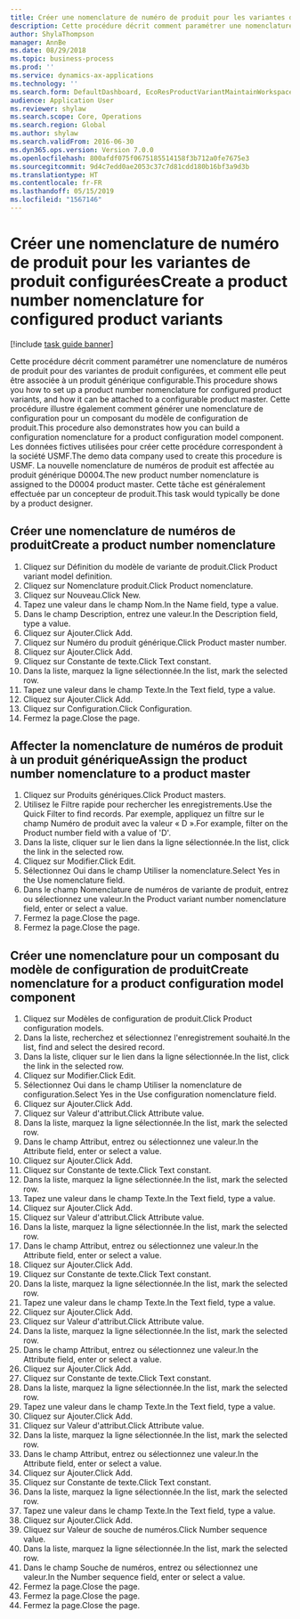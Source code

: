 ```yaml
---
title: Créer une nomenclature de numéro de produit pour les variantes de produit configurées
description: Cette procédure décrit comment paramétrer une nomenclature de numéros de produit pour des variantes de produit configurées, et comment elle peut être associée à un produit générique configurable.
author: ShylaThompson
manager: AnnBe
ms.date: 08/29/2018
ms.topic: business-process
ms.prod: ''
ms.service: dynamics-ax-applications
ms.technology: ''
ms.search.form: DefaultDashboard, EcoResProductVariantMaintainWorkspace, EcoResNomenclature, EcoResProductListPage, EcoResProductDetails, PCProductConfigurationModelListPage, PCProductConfigurationModelDetails
audience: Application User
ms.reviewer: shylaw
ms.search.scope: Core, Operations
ms.search.region: Global
ms.author: shylaw
ms.search.validFrom: 2016-06-30
ms.dyn365.ops.version: Version 7.0.0
ms.openlocfilehash: 800afdf075f0675185514158f3b712a0fe7675e3
ms.sourcegitcommit: 9d4c7edd0ae2053c37c7d81cdd180b16bf3a9d3b
ms.translationtype: HT
ms.contentlocale: fr-FR
ms.lasthandoff: 05/15/2019
ms.locfileid: "1567146"
---
```

# <a name="create-a-product-number-nomenclature-for-configured-product-variants"></a><span data-ttu-id="1c204-103">Créer une nomenclature de numéro de produit pour les variantes de produit configurées</span><span class="sxs-lookup"><span data-stu-id="1c204-103">Create a product number nomenclature for configured product variants</span></span>

[!include [task guide banner](../../includes/task-guide-banner.md)]

<span data-ttu-id="1c204-104">Cette procédure décrit comment paramétrer une nomenclature de numéros de produit pour des variantes de produit configurées, et comment elle peut être associée à un produit générique configurable.</span><span class="sxs-lookup"><span data-stu-id="1c204-104">This procedure shows you how to set up a product number nomenclature for configured product variants, and how it can be attached to a configurable product master.</span></span> <span data-ttu-id="1c204-105">Cette procédure illustre également comment générer une nomenclature de configuration pour un composant du modèle de configuration de produit.</span><span class="sxs-lookup"><span data-stu-id="1c204-105">This procedure also demonstrates how you can build a configuration nomenclature for a product configuration model component.</span></span> <span data-ttu-id="1c204-106">Les données fictives utilisées pour créer cette procédure correspondent à la société USMF.</span><span class="sxs-lookup"><span data-stu-id="1c204-106">The demo data company used to create this procedure is USMF.</span></span> <span data-ttu-id="1c204-107">La nouvelle nomenclature de numéros de produit est affectée au produit générique D0004.</span><span class="sxs-lookup"><span data-stu-id="1c204-107">The new product number nomenclature is assigned to the D0004 product master.</span></span> <span data-ttu-id="1c204-108">Cette tâche est généralement effectuée par un concepteur de produit.</span><span class="sxs-lookup"><span data-stu-id="1c204-108">This task would typically be done by a product designer.</span></span>


## <a name="create-a-product-number-nomenclature"></a><span data-ttu-id="1c204-109">Créer une nomenclature de numéros de produit</span><span class="sxs-lookup"><span data-stu-id="1c204-109">Create a product number nomenclature</span></span>
1. <span data-ttu-id="1c204-110">Cliquez sur Définition du modèle de variante de produit.</span><span class="sxs-lookup"><span data-stu-id="1c204-110">Click Product variant model definition.</span></span>
2. <span data-ttu-id="1c204-111">Cliquez sur Nomenclature produit.</span><span class="sxs-lookup"><span data-stu-id="1c204-111">Click Product nomenclature.</span></span>
3. <span data-ttu-id="1c204-112">Cliquez sur Nouveau.</span><span class="sxs-lookup"><span data-stu-id="1c204-112">Click New.</span></span>
4. <span data-ttu-id="1c204-113">Tapez une valeur dans le champ Nom.</span><span class="sxs-lookup"><span data-stu-id="1c204-113">In the Name field, type a value.</span></span>
5. <span data-ttu-id="1c204-114">Dans le champ Description, entrez une valeur.</span><span class="sxs-lookup"><span data-stu-id="1c204-114">In the Description field, type a value.</span></span>
6. <span data-ttu-id="1c204-115">Cliquez sur Ajouter.</span><span class="sxs-lookup"><span data-stu-id="1c204-115">Click Add.</span></span>
7. <span data-ttu-id="1c204-116">Cliquez sur Numéro du produit générique.</span><span class="sxs-lookup"><span data-stu-id="1c204-116">Click Product master number.</span></span>
8. <span data-ttu-id="1c204-117">Cliquez sur Ajouter.</span><span class="sxs-lookup"><span data-stu-id="1c204-117">Click Add.</span></span>
9. <span data-ttu-id="1c204-118">Cliquez sur Constante de texte.</span><span class="sxs-lookup"><span data-stu-id="1c204-118">Click Text constant.</span></span>
10. <span data-ttu-id="1c204-119">Dans la liste, marquez la ligne sélectionnée.</span><span class="sxs-lookup"><span data-stu-id="1c204-119">In the list, mark the selected row.</span></span>
11. <span data-ttu-id="1c204-120">Tapez une valeur dans le champ Texte.</span><span class="sxs-lookup"><span data-stu-id="1c204-120">In the Text field, type a value.</span></span>
12. <span data-ttu-id="1c204-121">Cliquez sur Ajouter.</span><span class="sxs-lookup"><span data-stu-id="1c204-121">Click Add.</span></span>
13. <span data-ttu-id="1c204-122">Cliquez sur Configuration.</span><span class="sxs-lookup"><span data-stu-id="1c204-122">Click Configuration.</span></span>
14. <span data-ttu-id="1c204-123">Fermez la page.</span><span class="sxs-lookup"><span data-stu-id="1c204-123">Close the page.</span></span>

## <a name="assign-the-product-number-nomenclature-to-a-product-master"></a><span data-ttu-id="1c204-124">Affecter la nomenclature de numéros de produit à un produit générique</span><span class="sxs-lookup"><span data-stu-id="1c204-124">Assign the product number nomenclature to a product master</span></span>
1. <span data-ttu-id="1c204-125">Cliquez sur Produits génériques.</span><span class="sxs-lookup"><span data-stu-id="1c204-125">Click Product masters.</span></span>
2. <span data-ttu-id="1c204-126">Utilisez le Filtre rapide pour rechercher les enregistrements.</span><span class="sxs-lookup"><span data-stu-id="1c204-126">Use the Quick Filter to find records.</span></span> <span data-ttu-id="1c204-127">Par exemple, appliquez un filtre sur le champ Numéro de produit avec la valeur « D ».</span><span class="sxs-lookup"><span data-stu-id="1c204-127">For example, filter on the Product number field with a value of 'D'.</span></span>
3. <span data-ttu-id="1c204-128">Dans la liste, cliquer sur le lien dans la ligne sélectionnée.</span><span class="sxs-lookup"><span data-stu-id="1c204-128">In the list, click the link in the selected row.</span></span>
4. <span data-ttu-id="1c204-129">Cliquez sur Modifier.</span><span class="sxs-lookup"><span data-stu-id="1c204-129">Click Edit.</span></span>
5. <span data-ttu-id="1c204-130">Sélectionnez Oui dans le champ Utiliser la nomenclature.</span><span class="sxs-lookup"><span data-stu-id="1c204-130">Select Yes in the Use nomenclature field.</span></span>
6. <span data-ttu-id="1c204-131">Dans le champ Nomenclature de numéros de variante de produit, entrez ou sélectionnez une valeur.</span><span class="sxs-lookup"><span data-stu-id="1c204-131">In the Product variant number nomenclature field, enter or select a value.</span></span>
7. <span data-ttu-id="1c204-132">Fermez la page.</span><span class="sxs-lookup"><span data-stu-id="1c204-132">Close the page.</span></span>
8. <span data-ttu-id="1c204-133">Fermez la page.</span><span class="sxs-lookup"><span data-stu-id="1c204-133">Close the page.</span></span>

## <a name="create-nomenclature-for-a-product-configuration-model-component"></a><span data-ttu-id="1c204-134">Créer une nomenclature pour un composant du modèle de configuration de produit</span><span class="sxs-lookup"><span data-stu-id="1c204-134">Create nomenclature for a product configuration model component</span></span>
1. <span data-ttu-id="1c204-135">Cliquez sur Modèles de configuration de produit.</span><span class="sxs-lookup"><span data-stu-id="1c204-135">Click Product configuration models.</span></span>
2. <span data-ttu-id="1c204-136">Dans la liste, recherchez et sélectionnez l'enregistrement souhaité.</span><span class="sxs-lookup"><span data-stu-id="1c204-136">In the list, find and select the desired record.</span></span>
3. <span data-ttu-id="1c204-137">Dans la liste, cliquer sur le lien dans la ligne sélectionnée.</span><span class="sxs-lookup"><span data-stu-id="1c204-137">In the list, click the link in the selected row.</span></span>
4. <span data-ttu-id="1c204-138">Cliquez sur Modifier.</span><span class="sxs-lookup"><span data-stu-id="1c204-138">Click Edit.</span></span>
5. <span data-ttu-id="1c204-139">Sélectionnez Oui dans le champ Utiliser la nomenclature de configuration.</span><span class="sxs-lookup"><span data-stu-id="1c204-139">Select Yes in the Use configuration nomenclature field.</span></span>
6. <span data-ttu-id="1c204-140">Cliquez sur Ajouter.</span><span class="sxs-lookup"><span data-stu-id="1c204-140">Click Add.</span></span>
7. <span data-ttu-id="1c204-141">Cliquez sur Valeur d'attribut.</span><span class="sxs-lookup"><span data-stu-id="1c204-141">Click Attribute value.</span></span>
8. <span data-ttu-id="1c204-142">Dans la liste, marquez la ligne sélectionnée.</span><span class="sxs-lookup"><span data-stu-id="1c204-142">In the list, mark the selected row.</span></span>
9. <span data-ttu-id="1c204-143">Dans le champ Attribut, entrez ou sélectionnez une valeur.</span><span class="sxs-lookup"><span data-stu-id="1c204-143">In the Attribute field, enter or select a value.</span></span>
10. <span data-ttu-id="1c204-144">Cliquez sur Ajouter.</span><span class="sxs-lookup"><span data-stu-id="1c204-144">Click Add.</span></span>
11. <span data-ttu-id="1c204-145">Cliquez sur Constante de texte.</span><span class="sxs-lookup"><span data-stu-id="1c204-145">Click Text constant.</span></span>
12. <span data-ttu-id="1c204-146">Dans la liste, marquez la ligne sélectionnée.</span><span class="sxs-lookup"><span data-stu-id="1c204-146">In the list, mark the selected row.</span></span>
13. <span data-ttu-id="1c204-147">Tapez une valeur dans le champ Texte.</span><span class="sxs-lookup"><span data-stu-id="1c204-147">In the Text field, type a value.</span></span>
14. <span data-ttu-id="1c204-148">Cliquez sur Ajouter.</span><span class="sxs-lookup"><span data-stu-id="1c204-148">Click Add.</span></span>
15. <span data-ttu-id="1c204-149">Cliquez sur Valeur d'attribut.</span><span class="sxs-lookup"><span data-stu-id="1c204-149">Click Attribute value.</span></span>
16. <span data-ttu-id="1c204-150">Dans la liste, marquez la ligne sélectionnée.</span><span class="sxs-lookup"><span data-stu-id="1c204-150">In the list, mark the selected row.</span></span>
17. <span data-ttu-id="1c204-151">Dans le champ Attribut, entrez ou sélectionnez une valeur.</span><span class="sxs-lookup"><span data-stu-id="1c204-151">In the Attribute field, enter or select a value.</span></span>
18. <span data-ttu-id="1c204-152">Cliquez sur Ajouter.</span><span class="sxs-lookup"><span data-stu-id="1c204-152">Click Add.</span></span>
19. <span data-ttu-id="1c204-153">Cliquez sur Constante de texte.</span><span class="sxs-lookup"><span data-stu-id="1c204-153">Click Text constant.</span></span>
20. <span data-ttu-id="1c204-154">Dans la liste, marquez la ligne sélectionnée.</span><span class="sxs-lookup"><span data-stu-id="1c204-154">In the list, mark the selected row.</span></span>
21. <span data-ttu-id="1c204-155">Tapez une valeur dans le champ Texte.</span><span class="sxs-lookup"><span data-stu-id="1c204-155">In the Text field, type a value.</span></span>
22. <span data-ttu-id="1c204-156">Cliquez sur Ajouter.</span><span class="sxs-lookup"><span data-stu-id="1c204-156">Click Add.</span></span>
23. <span data-ttu-id="1c204-157">Cliquez sur Valeur d'attribut.</span><span class="sxs-lookup"><span data-stu-id="1c204-157">Click Attribute value.</span></span>
24. <span data-ttu-id="1c204-158">Dans la liste, marquez la ligne sélectionnée.</span><span class="sxs-lookup"><span data-stu-id="1c204-158">In the list, mark the selected row.</span></span>
25. <span data-ttu-id="1c204-159">Dans le champ Attribut, entrez ou sélectionnez une valeur.</span><span class="sxs-lookup"><span data-stu-id="1c204-159">In the Attribute field, enter or select a value.</span></span>
26. <span data-ttu-id="1c204-160">Cliquez sur Ajouter.</span><span class="sxs-lookup"><span data-stu-id="1c204-160">Click Add.</span></span>
27. <span data-ttu-id="1c204-161">Cliquez sur Constante de texte.</span><span class="sxs-lookup"><span data-stu-id="1c204-161">Click Text constant.</span></span>
28. <span data-ttu-id="1c204-162">Dans la liste, marquez la ligne sélectionnée.</span><span class="sxs-lookup"><span data-stu-id="1c204-162">In the list, mark the selected row.</span></span>
29. <span data-ttu-id="1c204-163">Tapez une valeur dans le champ Texte.</span><span class="sxs-lookup"><span data-stu-id="1c204-163">In the Text field, type a value.</span></span>
30. <span data-ttu-id="1c204-164">Cliquez sur Ajouter.</span><span class="sxs-lookup"><span data-stu-id="1c204-164">Click Add.</span></span>
31. <span data-ttu-id="1c204-165">Cliquez sur Valeur d'attribut.</span><span class="sxs-lookup"><span data-stu-id="1c204-165">Click Attribute value.</span></span>
32. <span data-ttu-id="1c204-166">Dans la liste, marquez la ligne sélectionnée.</span><span class="sxs-lookup"><span data-stu-id="1c204-166">In the list, mark the selected row.</span></span>
33. <span data-ttu-id="1c204-167">Dans le champ Attribut, entrez ou sélectionnez une valeur.</span><span class="sxs-lookup"><span data-stu-id="1c204-167">In the Attribute field, enter or select a value.</span></span>
34. <span data-ttu-id="1c204-168">Cliquez sur Ajouter.</span><span class="sxs-lookup"><span data-stu-id="1c204-168">Click Add.</span></span>
35. <span data-ttu-id="1c204-169">Cliquez sur Constante de texte.</span><span class="sxs-lookup"><span data-stu-id="1c204-169">Click Text constant.</span></span>
36. <span data-ttu-id="1c204-170">Dans la liste, marquez la ligne sélectionnée.</span><span class="sxs-lookup"><span data-stu-id="1c204-170">In the list, mark the selected row.</span></span>
37. <span data-ttu-id="1c204-171">Tapez une valeur dans le champ Texte.</span><span class="sxs-lookup"><span data-stu-id="1c204-171">In the Text field, type a value.</span></span>
38. <span data-ttu-id="1c204-172">Cliquez sur Ajouter.</span><span class="sxs-lookup"><span data-stu-id="1c204-172">Click Add.</span></span>
39. <span data-ttu-id="1c204-173">Cliquez sur Valeur de souche de numéros.</span><span class="sxs-lookup"><span data-stu-id="1c204-173">Click Number sequence value.</span></span>
40. <span data-ttu-id="1c204-174">Dans la liste, marquez la ligne sélectionnée.</span><span class="sxs-lookup"><span data-stu-id="1c204-174">In the list, mark the selected row.</span></span>
41. <span data-ttu-id="1c204-175">Dans le champ Souche de numéros, entrez ou sélectionnez une valeur.</span><span class="sxs-lookup"><span data-stu-id="1c204-175">In the Number sequence field, enter or select a value.</span></span>
42. <span data-ttu-id="1c204-176">Fermez la page.</span><span class="sxs-lookup"><span data-stu-id="1c204-176">Close the page.</span></span>
43. <span data-ttu-id="1c204-177">Fermez la page.</span><span class="sxs-lookup"><span data-stu-id="1c204-177">Close the page.</span></span>
44. <span data-ttu-id="1c204-178">Fermez la page.</span><span class="sxs-lookup"><span data-stu-id="1c204-178">Close the page.</span></span>

